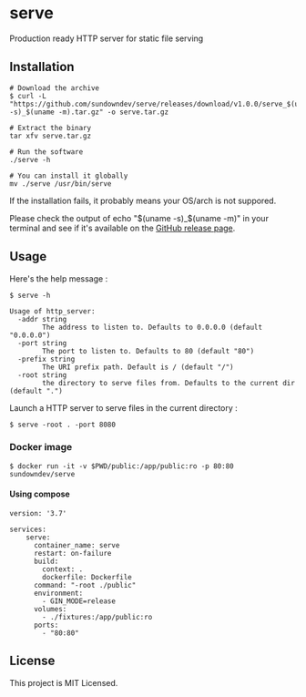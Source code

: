 # serve

Production ready HTTP server for static file serving

## Installation

```
# Download the archive
$ curl -L "https://github.com/sundowndev/serve/releases/download/v1.0.0/serve_$(uname -s)_$(uname -m).tar.gz" -o serve.tar.gz

# Extract the binary
tar xfv serve.tar.gz

# Run the software
./serve -h

# You can install it globally
mv ./serve /usr/bin/serve
```

If the installation fails, it probably means your OS/arch is not suppored.

Please check the output of echo "$(uname -s)_$(uname -m)" in your terminal and see if it's available on the [GitHub release page](https://github.com/sundowndev/serve/releases).

## Usage

Here's the help message :

```
$ serve -h

Usage of http_server:
  -addr string
    	The address to listen to. Defaults to 0.0.0.0 (default "0.0.0.0")
  -port string
    	The port to listen to. Defaults to 80 (default "80")
  -prefix string
    	The URI prefix path. Default is / (default "/")
  -root string
    	the directory to serve files from. Defaults to the current dir (default ".")
```

Launch a HTTP server to serve files in the current directory :

```
$ serve -root . -port 8080 
```

### Docker image

```
$ docker run -it -v $PWD/public:/app/public:ro -p 80:80 sundowndev/serve
```

#### Using compose

```
version: '3.7'

services:
    serve:
      container_name: serve
      restart: on-failure
      build:
        context: .
        dockerfile: Dockerfile
      command: "-root ./public"
      environment:
        - GIN_MODE=release
      volumes:
        - ./fixtures:/app/public:ro
      ports:
        - "80:80"
```

## License

This project is MIT Licensed.